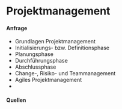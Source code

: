 # Projektmanagement

#### Anfrage
- Grundlagen Projektmanagement
- Initialisierungs- bzw. Definitionsphase
- Planungsphase
- Durchführungsphase
- Abschlussphase
- Change-, Risiko- und Teammanagement
- Agiles Projektmanagement
- 


#### Quellen

